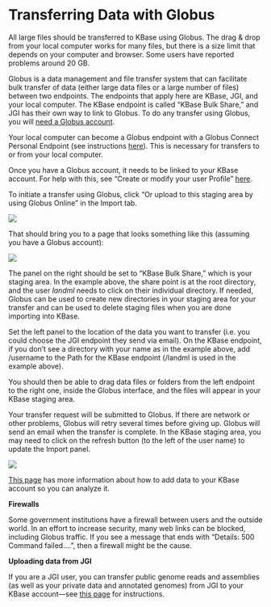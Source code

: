 # Transferring Data with Globus

All large files should be transferred to KBase using Globus. The drag & drop from your local computer works for many files, but there is a size limit that depends on your computer and browser. Some users have reported problems around 20 GB.

Globus is a data management and file transfer system that can facilitate bulk transfer of data \(either large data files or a large number of files\) between two endpoints. The endpoints that apply here are KBase, JGI, and your local computer. The KBase endpoint is called “KBase Bulk Share,” and JGI has their own way to link to Globus. To do any transfer using Globus, you will [need a Globus account](https://www.globusid.org/create).

Your local computer can become a Globus endpoint with a Globus Connect Personal Endpoint \(see instructions [here](https://docs.globus.org/how-to/)\). This is necessary for transfers to or from your local computer.

Once you have a Globus account, it needs to be linked to your KBase account. For help with this, see “Create or modify your user Profile” [here](../getting-started/narrative-user-guide/share-narratives.md).

To initiate a transfer using Globus, click “Or upload to this staging area by using Globus Online” in the Import tab.

![](http://kbase.us/wp-content/uploads/2018/01/Screen-Shot-2018-01-24-at-1.54.06-PM.png)

That should bring you to a page that looks something like this \(assuming you have a Globus account\):

![](http://kbase.us/wp-content/uploads/2019/07/Globus-Screenshot.png)

The panel on the right should be set to “KBase Bulk Share,” which is your staging area. In the example above, the share point is at the root directory, and the user _landml_ needs to click on their individual directory. If needed, Globus can be used to create new directories in your staging area for your transfer and can be used to delete staging files when you are done importing into KBase.

Set the left panel to the location of the data you want to transfer \(i.e. you could choose the JGI endpoint they send via email\). On the KBase endpoint, if you don’t see a directory with your name as in the example above, add /username to the Path for the KBase endpoint \(/landml is used in the example above\).

You should then be able to drag data files or folders from the left endpoint to the right one, inside the Globus interface, and the files will appear in your KBase staging area.

Your transfer request will be submitted to Globus. If there are network or other problems, Globus will retry several times before giving up. Globus will send an email when the transfer is complete. In the KBase staging area, you may need to click on the refresh button \(to the left of the user name\) to update the Import panel.

![](http://kbase.us/wp-content/uploads/2019/07/landml-refresh.png)

[This page](../getting-started/narrative-user-guide/add-data-to-your-narrative.md) has more information about how to add data to your KBase account so you can analyze it.

**Firewalls**

Some government institutions have a firewall between users and the outside world. In an effort to increase security, many web links can be blocked, including Globus traffic. If you see a message that ends with “Details: 500 Command failed….”, then a firewall might be the cause.

**Uploading data from JGI**

If you are a JGI user, you can transfer public genome reads and assemblies \(as well as your private data and annotated genomes\) from JGI to your KBase account—see [this page](transferring-data-from-jgi.md) for instructions.


